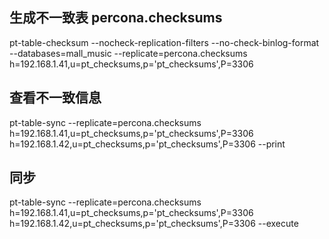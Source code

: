 ## 生成不一致表 percona.checksums
pt-table-checksum --nocheck-replication-filters --no-check-binlog-format --databases=mall_music --replicate=percona.checksums h=192.168.1.41,u=pt_checksums,p='pt_checksums',P=3306

## 查看不一致信息
pt-table-sync --replicate=percona.checksums h=192.168.1.41,u=pt_checksums,p='pt_checksums',P=3306 h=192.168.1.42,u=pt_checksums,p='pt_checksums',P=3306 --print 

## 同步
pt-table-sync --replicate=percona.checksums h=192.168.1.41,u=pt_checksums,p='pt_checksums',P=3306 h=192.168.1.42,u=pt_checksums,p='pt_checksums',P=3306 --execute
